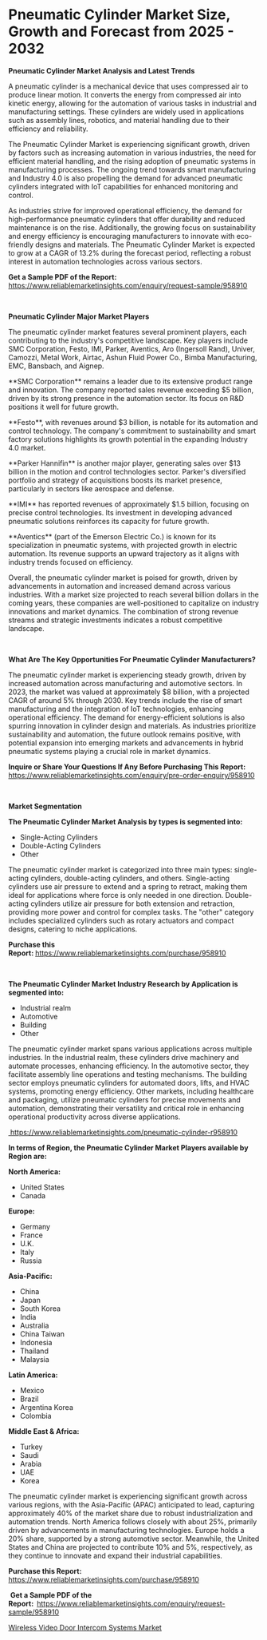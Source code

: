<p><h1>Pneumatic Cylinder Market Size, Growth and Forecast from 2025 - 2032</h1></p><p><strong>Pneumatic Cylinder Market Analysis and Latest Trends</strong></p>
<p><p>A pneumatic cylinder is a mechanical device that uses compressed air to produce linear motion. It converts the energy from compressed air into kinetic energy, allowing for the automation of various tasks in industrial and manufacturing settings. These cylinders are widely used in applications such as assembly lines, robotics, and material handling due to their efficiency and reliability.</p><p>The Pneumatic Cylinder Market is experiencing significant growth, driven by factors such as increasing automation in various industries, the need for efficient material handling, and the rising adoption of pneumatic systems in manufacturing processes. The ongoing trend towards smart manufacturing and Industry 4.0 is also propelling the demand for advanced pneumatic cylinders integrated with IoT capabilities for enhanced monitoring and control.</p><p>As industries strive for improved operational efficiency, the demand for high-performance pneumatic cylinders that offer durability and reduced maintenance is on the rise. Additionally, the growing focus on sustainability and energy efficiency is encouraging manufacturers to innovate with eco-friendly designs and materials. The Pneumatic Cylinder Market is expected to grow at a CAGR of 13.2% during the forecast period, reflecting a robust interest in automation technologies across various sectors.</p></p>
<p><strong>Get a Sample PDF of the Report:&nbsp;</strong> <a href="https://www.reliablemarketinsights.com/enquiry/request-sample/958910?utm_campaign=2181&utm_medium=2&utm_source=Github&utm_content=ia&utm_term=10042025&utm_id=pneumatic-cylinder">https://www.reliablemarketinsights.com/enquiry/request-sample/958910</a></p>
<p>&nbsp;</p>
<p><strong>Pneumatic Cylinder Major Market Players</strong></p>
<p><p>The pneumatic cylinder market features several prominent players, each contributing to the industry's competitive landscape. Key players include SMC Corporation, Festo, IMI, Parker, Aventics, Aro (Ingersoll Rand), Univer, Camozzi, Metal Work, Airtac, Ashun Fluid Power Co., Bimba Manufacturing, EMC, Bansbach, and Aignep.</p><p>**SMC Corporation** remains a leader due to its extensive product range and innovation. The company reported sales revenue exceeding $5 billion, driven by its strong presence in the automation sector. Its focus on R&D positions it well for future growth.</p><p>**Festo**, with revenues around $3 billion, is notable for its automation and control technology. The company's commitment to sustainability and smart factory solutions highlights its growth potential in the expanding Industry 4.0 market.</p><p>**Parker Hannifin** is another major player, generating sales over $13 billion in the motion and control technologies sector. Parker's diversified portfolio and strategy of acquisitions boosts its market presence, particularly in sectors like aerospace and defense.</p><p>**IMI** has reported revenues of approximately $1.5 billion, focusing on precise control technologies. Its investment in developing advanced pneumatic solutions reinforces its capacity for future growth.</p><p>**Aventics** (part of the Emerson Electric Co.) is known for its specialization in pneumatic systems, with projected growth in electric automation. Its revenue supports an upward trajectory as it aligns with industry trends focused on efficiency.</p><p>Overall, the pneumatic cylinder market is poised for growth, driven by advancements in automation and increased demand across various industries. With a market size projected to reach several billion dollars in the coming years, these companies are well-positioned to capitalize on industry innovations and market dynamics. The combination of strong revenue streams and strategic investments indicates a robust competitive landscape.</p></p>
<p>&nbsp;</p>
<p><strong>What Are The Key Opportunities For Pneumatic Cylinder Manufacturers?</strong></p>
<p><p>The pneumatic cylinder market is experiencing steady growth, driven by increased automation across manufacturing and automotive sectors. In 2023, the market was valued at approximately $8 billion, with a projected CAGR of around 5% through 2030. Key trends include the rise of smart manufacturing and the integration of IoT technologies, enhancing operational efficiency. The demand for energy-efficient solutions is also spurring innovation in cylinder design and materials. As industries prioritize sustainability and automation, the future outlook remains positive, with potential expansion into emerging markets and advancements in hybrid pneumatic systems playing a crucial role in market dynamics.</p></p>
<p><strong>Inquire or Share Your Questions If Any Before Purchasing This Report:</strong> <a href="https://www.reliablemarketinsights.com/enquiry/pre-order-enquiry/958910?utm_campaign=2181&utm_medium=2&utm_source=Github&utm_content=ia&utm_term=10042025&utm_id=pneumatic-cylinder">https://www.reliablemarketinsights.com/enquiry/pre-order-enquiry/958910</a></p>
<p>&nbsp;</p>
<p><strong>Market Segmentation</strong></p>
<p><strong>The Pneumatic Cylinder Market Analysis by types is segmented into:</strong></p>
<p><ul><li>Single-Acting Cylinders</li><li>Double-Acting Cylinders</li><li>Other</li></ul></p>
<p><p>The pneumatic cylinder market is categorized into three main types: single-acting cylinders, double-acting cylinders, and others. Single-acting cylinders use air pressure to extend and a spring to retract, making them ideal for applications where force is only needed in one direction. Double-acting cylinders utilize air pressure for both extension and retraction, providing more power and control for complex tasks. The "other" category includes specialized cylinders such as rotary actuators and compact designs, catering to niche applications.</p></p>
<p><strong>Purchase this Report:&nbsp;</strong><a href="https://www.reliablemarketinsights.com/purchase/958910?utm_campaign=2181&utm_medium=2&utm_source=Github&utm_content=ia&utm_term=10042025&utm_id=pneumatic-cylinder">https://www.reliablemarketinsights.com/purchase/958910</a></p>
<p>&nbsp;</p>
<p><strong>The Pneumatic Cylinder Market Industry Research by Application is segmented into:</strong></p>
<p><ul><li>Industrial realm</li><li>Automotive</li><li>Building</li><li>Other</li></ul></p>
<p><p>The pneumatic cylinder market spans various applications across multiple industries. In the industrial realm, these cylinders drive machinery and automate processes, enhancing efficiency. In the automotive sector, they facilitate assembly line operations and testing mechanisms. The building sector employs pneumatic cylinders for automated doors, lifts, and HVAC systems, promoting energy efficiency. Other markets, including healthcare and packaging, utilize pneumatic cylinders for precise movements and automation, demonstrating their versatility and critical role in enhancing operational productivity across diverse applications.</p></p>
<p><a href="https://www.reliablemarketinsights.com/pneumatic-cylinder-r958910?utm_campaign=2181&utm_medium=2&utm_source=Github&utm_content=ia&utm_term=10042025&utm_id=pneumatic-cylinder">&nbsp;https://www.reliablemarketinsights.com/pneumatic-cylinder-r958910</a></p>
<p><strong>In terms of Region, the Pneumatic Cylinder Market Players available by Region are:</strong></p>
<p>
    <p> <strong> North America: </strong>
        <ul>
            <li>United States</li>
            <li>Canada</li>
        </ul>
        </p> 
    <p> <strong> Europe: </strong>
        <ul>
            <li>Germany</li>
            <li>France</li>
            <li>U.K.</li>
            <li>Italy</li>
            <li>Russia</li>
        </ul>
        </p> 
    <p> <strong> Asia-Pacific: </strong>
        <ul>
            <li>China</li>
            <li>Japan</li>
            <li>South Korea</li>
            <li>India</li>
            <li>Australia</li>
            <li>China Taiwan</li>
            <li>Indonesia</li>
            <li>Thailand</li>
            <li>Malaysia</li>
        </ul>
        </p> 
    <p> <strong> Latin America: </strong>
        <ul>
            <li>Mexico</li>
            <li>Brazil</li>
            <li>Argentina Korea</li>
            <li>Colombia</li>
        </ul>
        </p> 
    <p> <strong> Middle East & Africa: </strong>
        <ul>
            <li>Turkey</li>
            <li>Saudi</li>
            <li>Arabia</li>
            <li>UAE</li>
            <li>Korea</li>
        </ul>
    </p>
    </p>
<p><p>The pneumatic cylinder market is experiencing significant growth across various regions, with the Asia-Pacific (APAC) anticipated to lead, capturing approximately 40% of the market share due to robust industrialization and automation trends. North America follows closely with about 25%, primarily driven by advancements in manufacturing technologies. Europe holds a 20% share, supported by a strong automotive sector. Meanwhile, the United States and China are projected to contribute 10% and 5%, respectively, as they continue to innovate and expand their industrial capabilities.</p></p>
<p><strong>Purchase this Report: </strong><a href="https://www.reliablemarketinsights.com/purchase/958910?utm_campaign=2181&utm_medium=2&utm_source=Github&utm_content=ia&utm_term=10042025&utm_id=pneumatic-cylinder">https://www.reliablemarketinsights.com/purchase/958910</a></p>
<p>&nbsp;<strong>Get a Sample PDF of the Report:&nbsp;&nbsp;</strong><a href="https://www.reliablemarketinsights.com/enquiry/request-sample/958910?utm_campaign=2181&utm_medium=2&utm_source=Github&utm_content=ia&utm_term=10042025&utm_id=pneumatic-cylinder">https://www.reliablemarketinsights.com/enquiry/request-sample/958910</a></p>
<p><strong></strong></p>
<p><p><a href="https://github.com/larotnanonhx/Market-Research-Report-List-1/blob/main/wireless-video-door-intercom-systems-market.md?utm_campaign=2181&utm_medium=2&utm_source=Github&utm_content=ia&utm_term=10042025&utm_id=pneumatic-cylinder">Wireless Video Door Intercom Systems Market</a></p></p>